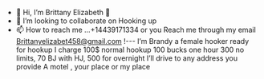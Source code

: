 - 👋 Hi, I’m Brittany Elizabeth 👀
- 💞️ I’m looking to collaborate on Hooking up
- 📫 How to reach me ...+14439171334 or you 
Reach me through my email Brittanyelizabet458@gmail.com
!---
I’m Brandy a female hooker ready for hookup I charge 100$ normal hookup 
100 bucks one hour 
300 no limits,
70 BJ with HJ, 
500 for overnight
I’ll drive to any address you provide
A motel , your place or my place

